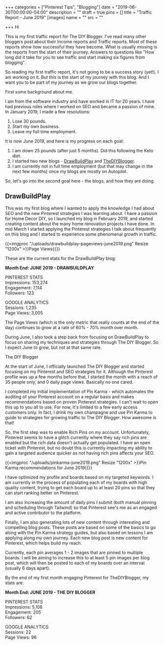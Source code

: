 +++
categories = ["Pinterest Tips", "Blogging"]
date = "2019-06-30T00:00:00-04:00"
description = ""
draft = true
pins = []
title = "Traffic Report - June 2019"
[images]
name = ""
src = ""

+++
Hi

This is my first traffic report for The DIY Blogger.  I've read many other bloggers post about their Income reports and Traffic reports.  Most of these reports show how successful they have become.  What is usually missing is the reports from the start of their journey.  Answers to questions like "How long did it take for you to see traffic and start making six figures from blogging".

So reading my first traffic report, it's not going to be a success story (yet!).  I am working on it.  But this is the start of my journey with this blog.  And I want you to be part of my journey as we grow our blogs together.

First some background about me.

I am from the software industry and have worked in IT for 20 years.  I have had previous roles where I worked on SEO and became a passion of mine.  In January 2019, I made a few resolutions:

1. Lose 30 pounds.
2. Start my own business.
3. Leave my full time employment.  

It is now June 2019, and here is my progress on each goal:

1. I am down 25 pounds (after just 5 months).  Did this following the Keto diet.
2. I started two new blogs - [DrawBuildPlay](https://www.drawbuildplay.com "DrawBuildPlay - Home Decor and DIY Blog") and [TheDIYBlogger](https://www.thediyblogger.com "The DIY Blogger - Pinterest Strategies").
3. I am currently not in full time employment (but that may change in the next few months) once my blogs are mostly on Autopilot. 

So, let's go into the second goal here - the blogs, and how they are doing.

## DrawBuildPlay

This was my first blog where I wanted to apply the knowledge I had about SEO and the new Pinterest strategies I was learning about.  I have a passion for Home Decor DIY, so I launched my blog in February 2019, and started creating content about the many home renovation projects I have done.  In mid March I started applying the Pinterest strategies I talk about frequently on this blog and I started to experience some phenomenal growth in traffic.

{{<imgproc "/uploads/drawbuildplay-pageviews-june2019.png" Resize "1200x" >}}Page Views{{</imgproc>}} 

These are the current stats for the DrawBuildPlay blog:

**Month End: JUNE 2019 - DRAWBUILDPLAY**

PINTEREST STATS  
Impressions: 153,274  
Engagement: 7,114  
Followers: 123

GOOGLE ANALYTICS  
Sessions: 1,235  
Page Views: 3,005

The Page Views (which is the only metric that really counts at the end of the day) continues to grow at a rate of 60% - 70% month over month.

During June, I also took a step back from focusing on DrawBuildPlay to focus on sharing my techniques and strategies through The DIY Blogger.  So I expect June to grow, but not at that same rate.

The DIY Blogger

At the start of June, I officially launched The DIY Blogger and started focusing on my Pinterest and SEO strategies for it.  Although the Pinterest profile was up a few months before that, I started the month with a reach of 35 people only, and 0 daily page views.  Basically no one cared.

I completed my initial implementation of Pin Karma - which automates the auditing of your Pinterest account on a regular basis and makes recommendations based on proven Pinterest strategies.  I can't wait to open this up to you all to use.  For now, it's limited to a few early access customers only.  In fact, I drink my own champagne and use Pin Karma to guide to strategies for growing traffic to The DIY Blogger.  How awesome is that!

So, the first step was to enable Rich Pins on my account.  Unfortunately, Pinterest seems to have a glitch currently where they say rich pins are enabled but the rich data doesn't actually get populated.  I have an open ticket with Pinterest, but no doubt this is currently impacting my ability to gain a targeted audience quicker as not having rich pins affects your SEO.

{{<imgproc "/uploads/pinkarma-june2019.png" Resize "1200x" >}}Pin Karma recommendations for June 2019{{</imgproc>}} 

I have optimized my profile and boards based on my targeted keywords.  I am currently in the process of populating each of my boards with high quality content, trying to get each board up to at least 20 pins so that they can start ranking better on Pinterest.

I am also increasing the amount of daily pins I submit (both manual pinning and scheduling through Tailwind) so that Pinterest see's me as an engaged and active contributor to the platform.

Finally, I am also generating lots of new content through interesting and compelling blog posts.  These posts are based on some of the basics to go along with the Pin Karma strategy guides, but also based on lessons I am applying along my own journey.  Each new blog post is new content for Pinterest, which helps build my reach.

Currently, each pin averages 1 - 2 images that are pinned to multiple boards.  I will be aiming to increase this to at least 5 pin images per blog post, which will then be posted to each of my boards over an interval (usually 6 days apart).  

By the end of my first month engaging Pinterest for TheDIYBlogger, my stats are:

**Month End: JUNE 2019 - THE DIY BLOGGER**

PINTEREST STATS  
Impressions: 5,108  
Engagement: 205  
Followers: 62

GOOGLE ANALYTICS  
Sessions: 22  
Page Views: 96